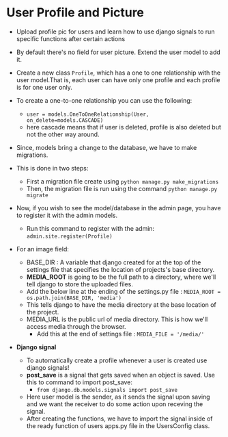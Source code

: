 # User Profile and Picture

- Upload profile pic for users and learn how to use django signals to run specific functions after
certain actions
- By default there's no field for user picture. Extend the user model to add it.
- Create a new class `Profile`, which has a one to one relationship with the user model.That is,
each user can have only one profile and each profile is for one user only.
- To create a one-to-one relationship you can use the following:
  - `user = models.OneToOneRelationship(User, on_delete=models.CASCADE)`
  - here cascade means that if user is deleted, profile is also deleted but not the other way around.
- Since, models bring a change to the database, we have to make migrations.
- This is done in two steps: 
  - First a migration file create using `python manage.py make_migrations`
  - Then, the migration file is run using the command `python manage.py migrate`
- Now, if you wish to see the model/database in the admin page, you have to register it with the admin models.
  - Run this command to register with the admin: `admin.site.register(Profile)`
  
- For an image field:
  - BASE_DIR : A variable that django created for at the top of the settings file that specifies the location of projects's base directory.
  - **MEDIA_ROOT** is going to be the full path to a directory, where we'll tell django to store the uploaded files.
  - Add the below line at the ending of the settings.py file : `MEDIA_ROOT = os.path.join(BASE_DIR, 'media')`
  - This tells django to have the media directory at the base location of the project.
  - MEDIA_URL is the public url of media directory. This is how we'll access media through the browser.
    - Add this at the end of settings file : `MEDIA_FILE = '/media/'`

- **Django signal**
  - To automatically create a profile whenever a user is created use django signals!
  - **post_save** is a signal that gets saved when an object is saved. Use this to command to import post_save:
    - `from django.db.models.signals import post_save`
  - Here user model is the sender, as it sends the signal upon saving and we want the receiver to do some action upon receving the signal.
  - After creating the functions, we have to import the signal inside of the ready function of users apps.py file in the UsersConfig class.
